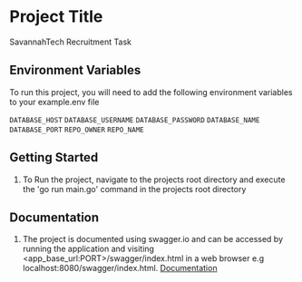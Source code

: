 
# Project Title
SavannahTech Recruitment Task


## Environment Variables

To run this project, you will need to add the following environment variables to your example.env file

`DATABASE_HOST`
`DATABASE_USERNAME`
`DATABASE_PASSWORD`
`DATABASE_NAME`
`DATABASE_PORT`
`REPO_OWNER`
`REPO_NAME`



## Getting Started
1. To Run the project, navigate to the projects root directory and execute the 'go run main.go' command in the projects root directory
## Documentation
1. The project is documented using swagger.io and can be accessed by running the application and visiting <app_base_url:PORT>/swagger/index.html in a web browser e.g localhost:8080/swagger/index.html.
[Documentation](https://<app_base_url>/swagger/index.html)


